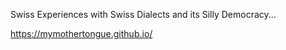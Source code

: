 Swiss Experiences with Swiss Dialects and its Silly Democracy...


https://mymothertongue.github.io/
